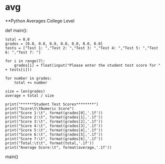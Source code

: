# avg
**Python Averages College Level


def main():

    total = 0.0
    grades = [0.0, 0.0, 0.0, 0.0, 0.0, 0.0, 0.0]
    tests = ["Test 1: ","Test 2: ","Test 3: ","Test 4: ","Test 5: ","Test 6: ","Test 7: "]

    for i in range(7):
        grades[i] = float(input("Please enter the student test score for " + tests[i]))

    for number in grades:
        total += number

    size = len(grades)
    average = total / size

    print("******Student Test Scores********")
    print("Score\t\tNumeric Score")
    print("Score 1:\t", format(grades[0],'.1f'))
    print("Score 2:\t", format(grades[1],'.1f'))
    print("Score 3:\t", format(grades[2],'.1f'))
    print("Score 4:\t", format(grades[3],'.1f'))
    print("Score 5:\t", format(grades[4],'.1f'))
    print("Score 6:\t", format(grades[5],'.1f'))
    print("Score 7:\t", format(grades[6],'.1f'))
    print("Total:\t\t", format(total,'.1f'))
    print("Average Score:\t", format(average,'.1f'))
             

main()


